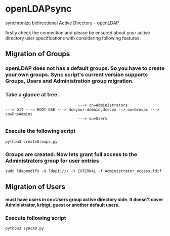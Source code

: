 # openLDAPsync
synchronize bidirectional Active Directory - openLDAP

firstly check the connection and please be ensured about your active directory user specifications with considering following features.


## Migration of Groups

### openLDAP does not has a default groups. So you have to create your own groups. Sync script's current version supports Groups, Users and Administration group migration.

### Take a glance at tree.
```
								---> cn=Administrators
---> DIT ---> ROOT DSE ---> dc=your-domain,dc=com --> ou=Groups ---> cn=DnsAdmins
								---> ou=Users
```
### Execute the following script
```
python3 createGroups.py
```
### Groups are created. Now lets grant full access to the Administrators group for user entries

```
sudo ldapmodify -H ldapi:/// -Y EXTERNAL -f Administrator_access.ldif
```



## Migration of Users


#### must have users in cn=Users group active directory side. It doesn't cover Administrator, krbtgt, guest or another default users.

### Execute following script

```
python3 syncAD.py
```
